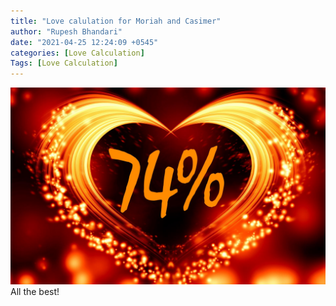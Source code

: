 ```yaml
---
title: "Love calulation for Moriah and Casimer"
author: "Rupesh Bhandari"
date: "2021-04-25 12:24:09 +0545"
categories: [Love Calculation]
Tags: [Love Calculation]
---
```


![Match Picture](/assets/img/lovecal/Moriah-Casimer.jpg)
All the best!
    